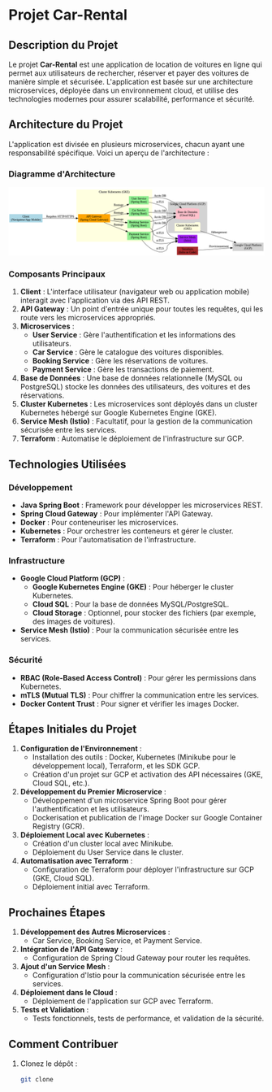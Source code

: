 # Projet Car-Rental

## Description du Projet
Le projet **Car-Rental** est une application de location de voitures en ligne qui permet aux utilisateurs de rechercher, réserver et payer des voitures de manière simple et sécurisée. L'application est basée sur une architecture microservices, déployée dans un environnement cloud, et utilise des technologies modernes pour assurer scalabilité, performance et sécurité.

## Architecture du Projet
L'application est divisée en plusieurs microservices, chacun ayant une responsabilité spécifique. Voici un aperçu de l'architecture :

### Diagramme d'Architecture
![Architecture Car-Rental](architecture_car_rental.png)

### Composants Principaux
1. **Client** : L'interface utilisateur (navigateur web ou application mobile) interagit avec l'application via des API REST.
2. **API Gateway** : Un point d'entrée unique pour toutes les requêtes, qui les route vers les microservices appropriés.
3. **Microservices** :
   - **User Service** : Gère l'authentification et les informations des utilisateurs.
   - **Car Service** : Gère le catalogue des voitures disponibles.
   - **Booking Service** : Gère les réservations de voitures.
   - **Payment Service** : Gère les transactions de paiement.
4. **Base de Données** : Une base de données relationnelle (MySQL ou PostgreSQL) stocke les données des utilisateurs, des voitures et des réservations.
5. **Cluster Kubernetes** : Les microservices sont déployés dans un cluster Kubernetes hébergé sur Google Kubernetes Engine (GKE).
6. **Service Mesh (Istio)** : Facultatif, pour la gestion de la communication sécurisée entre les services.
7. **Terraform** : Automatise le déploiement de l'infrastructure sur GCP.

## Technologies Utilisées
### Développement
- **Java Spring Boot** : Framework pour développer les microservices REST.
- **Spring Cloud Gateway** : Pour implémenter l'API Gateway.
- **Docker** : Pour conteneuriser les microservices.
- **Kubernetes** : Pour orchestrer les conteneurs et gérer le cluster.
- **Terraform** : Pour l'automatisation de l'infrastructure.

### Infrastructure
- **Google Cloud Platform (GCP)** :
  - **Google Kubernetes Engine (GKE)** : Pour héberger le cluster Kubernetes.
  - **Cloud SQL** : Pour la base de données MySQL/PostgreSQL.
  - **Cloud Storage** : Optionnel, pour stocker des fichiers (par exemple, des images de voitures).
- **Service Mesh (Istio)** : Pour la communication sécurisée entre les services.

### Sécurité
- **RBAC (Role-Based Access Control)** : Pour gérer les permissions dans Kubernetes.
- **mTLS (Mutual TLS)** : Pour chiffrer la communication entre les services.
- **Docker Content Trust** : Pour signer et vérifier les images Docker.

## Étapes Initiales du Projet
1. **Configuration de l'Environnement** :
   - Installation des outils : Docker, Kubernetes (Minikube pour le développement local), Terraform, et les SDK GCP.
   - Création d'un projet sur GCP et activation des API nécessaires (GKE, Cloud SQL, etc.).
2. **Développement du Premier Microservice** :
   - Développement d'un microservice Spring Boot pour gérer l'authentification et les utilisateurs.
   - Dockerisation et publication de l'image Docker sur Google Container Registry (GCR).
3. **Déploiement Local avec Kubernetes** :
   - Création d'un cluster local avec Minikube.
   - Déploiement du User Service dans le cluster.
4. **Automatisation avec Terraform** :
   - Configuration de Terraform pour déployer l'infrastructure sur GCP (GKE, Cloud SQL).
   - Déploiement initial avec Terraform.

## Prochaines Étapes
1. **Développement des Autres Microservices** :
   - Car Service, Booking Service, et Payment Service.
2. **Intégration de l'API Gateway** :
   - Configuration de Spring Cloud Gateway pour router les requêtes.
3. **Ajout d'un Service Mesh** :
   - Configuration d'Istio pour la communication sécurisée entre les services.
4. **Déploiement dans le Cloud** :
   - Déploiement de l'application sur GCP avec Terraform.
5. **Tests et Validation** :
   - Tests fonctionnels, tests de performance, et validation de la sécurité.

## Comment Contribuer
1. Clonez le dépôt :
   ```bash
   git clone 
